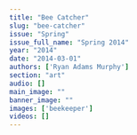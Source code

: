 ```yaml
---
title: "Bee Catcher"
slug: "bee-catcher"
issue: "Spring"
issue_full_name: "Spring 2014"
year: "2014"
date: "2014-03-01"
authors: ['Ryan Adams Murphy']
section: "art"
audio: []
main_image: ""
banner_image: ""
images: ['beekeeper']
videos: []
---
```

